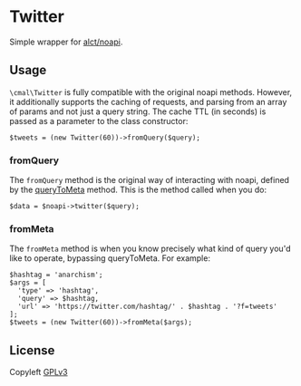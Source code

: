 # Twitter

Simple wrapper for [alct/noapi](https://github.com/alct/noapi).

## Usage

`\cmal\Twitter` is fully compatible with the original noapi methods. However, it additionally supports the caching of requests, and parsing from an array of params and not just a query string. The cache TTL (in seconds) is passed as a parameter to the class constructor:

```
$tweets = (new Twitter(60))->fromQuery($query);
```

### fromQuery

The `fromQuery` method is the original way of interacting with noapi, defined by the [queryToMeta](https://github.com/alct/noapi/blob/master/src/Twitter.php#L179) method. This is the method called when you do:

```
$data = $noapi->twitter($query);
```

### fromMeta

The `fromMeta` method is when you know precisely what kind of query you'd like to operate, bypassing queryToMeta. For example:

```
$hashtag = 'anarchism';
$args = [
  'type' => 'hashtag',
  'query' => $hashtag,
  'url' => 'https://twitter.com/hashtag/' . $hashtag . '?f=tweets'
];
$tweets = (new Twitter(60))->fromMeta($args);
```

## License

Copyleft [GPLv3](https://github.com/alct/noapi/blob/master/LICENSE)
